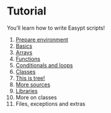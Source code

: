 # Tutorial

You’ll learn how to write Easypt scripts!

1. [Prepare environment](environment.md)
2. [Basics](basics.md)
3. [Arrays](arrays.md)
4. [Functions](functions.md)
5. [Conditionals and loops](conditionals_and_loops.md)
6. [Classes](classes.md)
7. [This is tree!](tree.md)
8. [More sources](import.md)
9. [Libraries](library.md)
10. More on classes 
11. Files, exceptions and extras
 